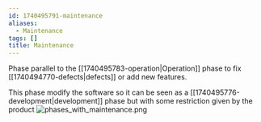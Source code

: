 ```yaml
---
id: 1740495791-maintenance
aliases:
  - Maintenance
tags: []
title: Maintenance
---
```


Phase parallel to the [[1740495783-operation|Operation]] phase to fix [[1740494770-defects|defects]] or add new 
features. 

This phase modify the software so it can be seen as a [[1740495776-development|development]] phase 
but with some restriction given by the product
![phases_with_maintenance.png](assets/imgs/phases_with_maintenance.png)


